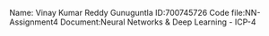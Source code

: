 Name: Vinay Kumar Reddy Gunuguntla ID:700745726 Code file:NN-Assignment4 Document:Neural Networks & Deep Learning - ICP-4

